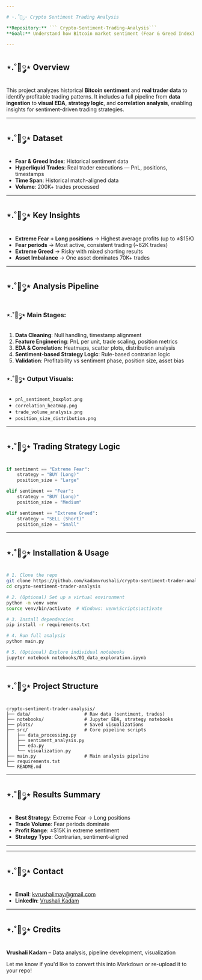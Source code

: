 ```yaml
---

# ⋆.˚🦋༘⋆ Crypto Sentiment Trading Analysis

**Repository:** ``` Crypto-Sentiment-Trading-Analysis```
**Goal:** Understand how Bitcoin market sentiment (Fear & Greed Index) impacts trader behavior and profitability using real Hyperliquid exchange data.

---
```


## ⋆.˚🦋༘⋆ Overview

This project analyzes historical **Bitcoin sentiment** and **real trader data** to identify profitable trading patterns. It includes a full pipeline from **data ingestion** to **visual EDA**, **strategy logic**, and **correlation analysis**, enabling insights for sentiment-driven trading strategies.

---

## ⋆.˚🦋༘⋆ Dataset

* **Fear & Greed Index**: Historical sentiment data
* **Hyperliquid Trades**: Real trader executions — PnL, positions, timestamps
* **Time Span**: Historical match-aligned data
* **Volume**: 200K+ trades processed

---

## ⋆.˚🦋༘⋆ Key Insights

* **Extreme Fear + Long positions** → Highest average profits (up to ±\$15K)
* **Fear periods** → Most active, consistent trading (\~62K trades)
* **Extreme Greed** → Risky with mixed shorting results
* **Asset Imbalance** → One asset dominates 70K+ trades

---

## ⋆.˚🦋༘⋆ Analysis Pipeline

### ⋆.˚🦋༘⋆ Main Stages:

1. **Data Cleaning**: Null handling, timestamp alignment
2. **Feature Engineering**: PnL per unit, trade scaling, position metrics
3. **EDA & Correlation**: Heatmaps, scatter plots, distribution analysis
4. **Sentiment-based Strategy Logic**: Rule-based contrarian logic
5. **Validation**: Profitability vs sentiment phase, position size, asset bias

### ⋆.˚🦋༘⋆ Output Visuals:

* `pnl_sentiment_boxplot.png`
* `correlation_heatmap.png`
* `trade_volume_analysis.png`
* `position_size_distribution.png`

---

## ⋆.˚🦋༘⋆ Trading Strategy Logic

```python
if sentiment == "Extreme Fear":
    strategy = "BUY (Long)"
    position_size = "Large"

elif sentiment == "Fear":
    strategy = "BUY (Long)"
    position_size = "Medium"

elif sentiment == "Extreme Greed":
    strategy = "SELL (Short)"
    position_size = "Small"
```

---

## ⋆.˚🦋༘⋆ Installation & Usage

```bash
# 1. Clone the repo
git clone https://github.com/kadamvrushali/crypto-sentiment-trader-analysis.git
cd crypto-sentiment-trader-analysis

# 2. (Optional) Set up a virtual environment
python -m venv venv
source venv/bin/activate  # Windows: venv\Scripts\activate

# 3. Install dependencies
pip install -r requirements.txt

# 4. Run full analysis
python main.py

# 5. (Optional) Explore individual notebooks
jupyter notebook notebooks/01_data_exploration.ipynb
```

---

## ⋆.˚🦋༘⋆ Project Structure

```
crypto-sentiment-trader-analysis/
├── data/                    # Raw data (sentiment, trades)
├── notebooks/               # Jupyter EDA, strategy notebooks
├── plots/                   # Saved visualizations
├── src/                     # Core pipeline scripts
│   ├── data_processing.py
│   ├── sentiment_analysis.py
│   ├── eda.py
│   └── visualization.py
├── main.py                  # Main analysis pipeline
├── requirements.txt
└── README.md
```

---

## ⋆.˚🦋༘⋆ Results Summary

* **Best Strategy**: Extreme Fear → Long positions
* **Trade Volume**: Fear periods dominate
* **Profit Range**: ±\$15K in extreme sentiment
* **Strategy Type**: Contrarian, sentiment-aligned

---

---

## ⋆.˚🦋༘⋆ Contact

* **Email**: [kvrushalimay@gmail.com](mailto:kvrushalimay@gmail.com)
* **LinkedIn**: [Vrushali Kadam](https://www.linkedin.com/in/vrushalikadam14/)

---
## ⋆.˚🦋༘⋆ Credits 
**Vrushali Kadam** – Data analysis, pipeline development, visualization

Let me know if you'd like to convert this into Markdown or re-upload it to your repo!
